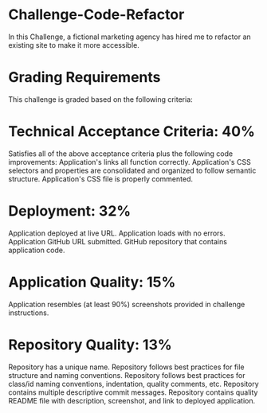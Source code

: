 # Challenge-Code-Refactor
In this Challenge, a fictional marketing agency has hired me to refactor an existing site to make it more accessible.

# Grading Requirements
This challenge is graded based on the following criteria:

# Technical Acceptance Criteria: 40%
Satisfies all of the above acceptance criteria plus the following code improvements:
Application's links all function correctly.
Application's CSS selectors and properties are consolidated and organized to follow semantic structure.
Application's CSS file is properly commented.

# Deployment: 32%
Application deployed at live URL.
Application loads with no errors.
Application GitHub URL submitted.
GitHub repository that contains application code.

# Application Quality: 15%
Application resembles (at least 90%) screenshots provided in challenge instructions.

# Repository Quality: 13%
Repository has a unique name.
Repository follows best practices for file structure and naming conventions.
Repository follows best practices for class/id naming conventions, indentation, quality comments, etc.
Repository contains multiple descriptive commit messages.
Repository contains quality README file with description, screenshot, and link to deployed application.
